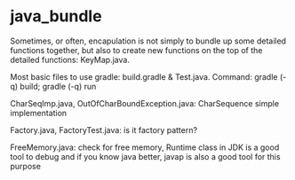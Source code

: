 # java_bundle
Sometimes, or often, encapulation is not simply to bundle up some detailed functions together, but also to create new functions on the top of the detailed functions: KeyMap.java. 

Most basic files to use gradle: build.gradle & Test.java. Command: gradle (-q) build; gradle (-q) run

CharSeqImp.java, OutOfCharBoundException.java: CharSequence simple implementation

Factory.java, FactoryTest.java: is it factory pattern? 

FreeMemory.java: check for free memory, Runtime class in JDK is a good tool to debug and 
if you know java better, javap is also a good tool for this purpose
